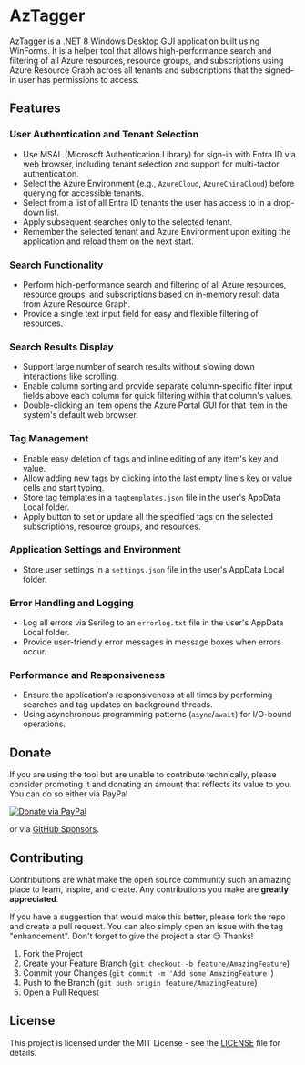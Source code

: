 # AzTagger

AzTagger is a .NET 8 Windows Desktop GUI application built using WinForms. It is a helper tool that allows high-performance search and filtering of all Azure resources, resource groups, and subscriptions using Azure Resource Graph across all tenants and subscriptions that the signed-in user has permissions to access.

## Features

### User Authentication and Tenant Selection
- Use MSAL (Microsoft Authentication Library) for sign-in with Entra ID via web browser, including tenant selection and support for multi-factor authentication.
- Select the Azure Environment (e.g., `AzureCloud`, `AzureChinaCloud`) before querying for accessible tenants.
- Select from a list of all Entra ID tenants the user has access to in a drop-down list.
- Apply subsequent searches only to the selected tenant.
- Remember the selected tenant and Azure Environment upon exiting the application and reload them on the next start.

### Search Functionality
- Perform high-performance search and filtering of all Azure resources, resource groups, and subscriptions based on in-memory result data from Azure Resource Graph.
- Provide a single text input field for easy and flexible filtering of resources.

### Search Results Display
- Support large number of search results without slowing down interactions like scrolling.
- Enable column sorting and provide separate column-specific filter input fields above each column for quick filtering within that column's values.
- Double-clicking an item opens the Azure Portal GUI for that item in the system's default web browser.

### Tag Management
- Enable easy deletion of tags and inline editing of any item's key and value.
- Allow adding new tags by clicking into the last empty line's key or value cells and start typing.
- Store tag templates in a `tagtemplates.json` file in the user's AppData Local folder.
- Apply button to set or update all the specified tags on the selected subscriptions, resource groups, and resources.

### Application Settings and Environment
- Store user settings in a `settings.json` file in the user's AppData Local folder.

### Error Handling and Logging
- Log all errors via Serilog to an `errorlog.txt` file in the user's AppData Local folder.
- Provide user-friendly error messages in message boxes when errors occur.

### Performance and Responsiveness
- Ensure the application's responsiveness at all times by performing searches and tag updates on background threads.
- Using asynchronous programming patterns (`async`/`await`) for I/O-bound operations.

## Donate

If you are using the tool but are unable to contribute technically, please consider promoting it and donating an amount that reflects its value to you. You can do so either via PayPal

[![Donate via PayPal](https://www.paypalobjects.com/en_US/i/btn/btn_donate_LG.gif)](https://www.paypal.com/donate/?hosted_button_id=JVG7PFJ8DMW7J)

or via [GitHub Sponsors](https://github.com/sponsors/thgossler).

## Contributing

Contributions are what make the open source community such an amazing place to learn, inspire, and create. Any contributions you make are **greatly appreciated**.

If you have a suggestion that would make this better, please fork the repo and create a pull request. You can also simply open an issue with the tag "enhancement".
Don't forget to give the project a star :wink: Thanks!

1. Fork the Project
2. Create your Feature Branch (`git checkout -b feature/AmazingFeature`)
3. Commit your Changes (`git commit -m 'Add some AmazingFeature'`)
4. Push to the Branch (`git push origin feature/AmazingFeature`)
5. Open a Pull Request

## License

This project is licensed under the MIT License - see the [LICENSE](LICENSE) file for details.
